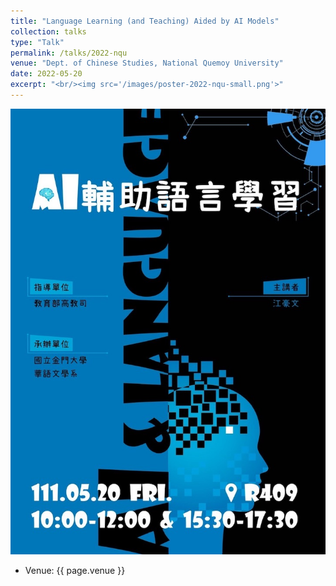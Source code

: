 ```yaml
---
title: "Language Learning (and Teaching) Aided by AI Models"
collection: talks
type: "Talk"
permalink: /talks/2022-nqu
venue: "Dept. of Chinese Studies, National Quemoy University"
date: 2022-05-20
excerpt: "<br/><img src='/images/poster-2022-nqu-small.png'>"
---
```


![](/images/poster-2022-nqu.png)
- Venue: {{ page.venue }}
